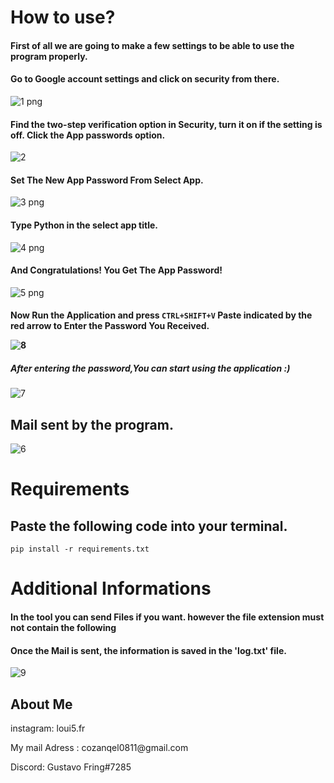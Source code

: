 # How to use?
<h4>First of all we are going to make a few settings to be able to use the program properly.</h4>

<h4>Go to Google account settings and click on security from there.</h4>

![1 png](https://user-images.githubusercontent.com/114229172/194555224-98af1e8f-6b7a-44ad-a123-e9ba02073857.png)

<h4>Find the two-step verification option in Security, turn it on if the setting is off. Click the App passwords option.</h4>

![2](https://user-images.githubusercontent.com/114229172/194555250-7255f655-481b-48a0-8275-4bb5f3b1aa96.png)

<h4>Set The New App Password From Select App.</h4>

![3 png](https://user-images.githubusercontent.com/114229172/194555270-a5145d1c-c37d-49fd-8a6b-af94488ddabc.png)

<h4>Type Python in the select app title.</h4>

![4 png](https://user-images.githubusercontent.com/114229172/194555290-9d5f77c1-b94c-4ae3-8304-7d1cd65097ff.png)

<h4>And Congratulations! You Get The App Password!</h4>

![5 png](https://user-images.githubusercontent.com/114229172/194555298-ec962f19-67a0-41d9-b6f2-4f14bbb871f5.png)


<h4>Now Run the Application and press <code>CTRL+SHIFT+V</code> Paste indicated by the red arrow to Enter the Password You Received.

  
![8](https://user-images.githubusercontent.com/114229172/194564665-f1b684b3-6a6f-4c2b-a260-09337fd8438c.png)

  <h5>After entering the password,You can start using the application :)</h5>

![7](https://user-images.githubusercontent.com/114229172/194557343-cc732fc3-819d-41d6-98f6-676f7def693a.png)
 
  <h2>Mail sent by the program.</h2>

![6](https://user-images.githubusercontent.com/114229172/194557339-53a4b2fc-ddb9-49b5-ad20-ef19f5d7f5c6.png)


# Requirements
  <h2>Paste the following code into your terminal.</h2>
  
  <code>pip install -r requirements.txt</code>

# Additional Informations
  <h4>In the tool you can send Files if you want. however the file extension must not contain the following</h4>
  
  <h4>Once the Mail is sent, the information is saved in the 'log.txt' file.</h4>
  
  ![9](https://user-images.githubusercontent.com/114229172/194570294-0bba0a0d-79b6-4421-bc1c-4c37b548bb54.png)

## About Me
  <p>instagram: loui5.fr</p>
  
  <p>My mail Adress : cozanqel0811@gmail.com</p>
  
  <p>Discord: Gustavo Fring#7285</p>
  
